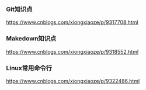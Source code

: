 ### Git知识点
https://www.cnblogs.com/xiongxiaoze/p/9317708.html

### Makedown知识点
https://www.cnblogs.com/xiongxiaoze/p/9318552.html

### Linux常用命令行
https://www.cnblogs.com/xiongxiaoze/p/9322486.html

